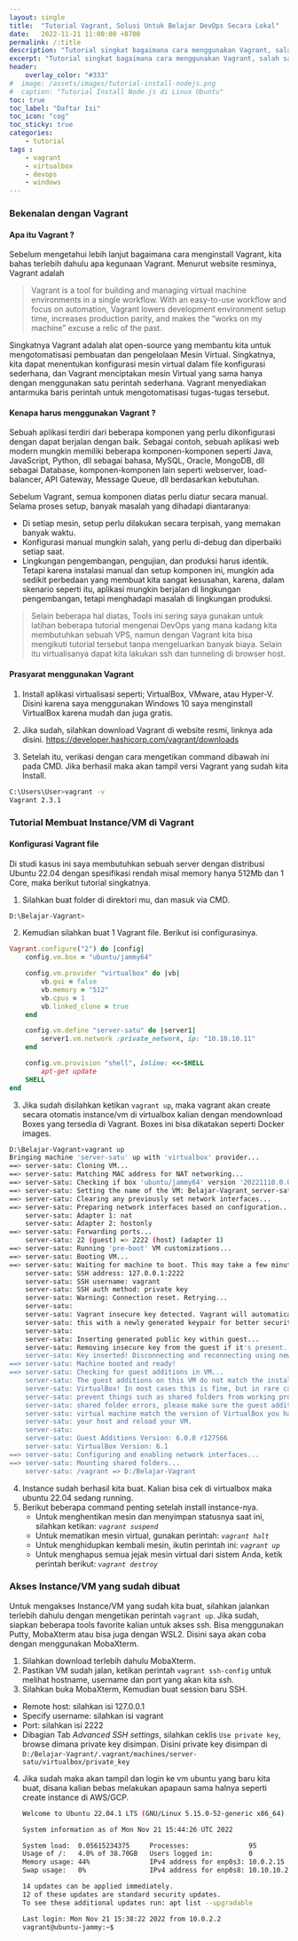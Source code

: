 ```yaml
---
layout: single
title:  "Tutorial Vagrant, Solusi Untuk Belajar DevOps Secara Lokal"
date:   2022-11-21 11:00:00 +0700
permalink: /:title
description: "Tutorial singkat bagaimana cara menggunakan Vagrant, salah satu tools untuk belajar DevOps secara lokal tanpa perlu sewa instance/vm di AWS/GCP."
excerpt: "Tutorial singkat bagaimana cara menggunakan Vagrant, salah satu tools untuk belajar DevOps secara lokal tanpa perlu sewa instance/vm di AWS/GCP."
header:
    overlay_color: "#333"
#  image: /assets/images/tutorial-install-nodejs.png
#  caption: "Tutorial Install Node.js di Linux Ubuntu"
toc: true
toc_label: "Daftar Isi"
toc_icon: "cog"
toc_sticky: true
categories: 
    - tutorial
tags : 
    - vagrant 
    - virtualbox
    - devops
    - windows
---
```


### Bekenalan dengan Vagrant

#### Apa itu Vagrant ?

Sebelum mengetahui lebih lanjut bagaimana cara menginstall Vagrant, kita bahas terlebih dahulu apa kegunaan Vagrant.
Menurut website resminya, Vagrant adalah
> Vagrant is a tool for building and managing virtual machine environments in a single workflow. With an easy-to-use workflow and focus on automation, Vagrant lowers development environment setup time, increases production parity, and makes the “works on my machine” excuse a relic of the past.

Singkatnya Vagrant adalah alat open-source yang membantu kita untuk mengotomatisasi pembuatan dan pengelolaan Mesin Virtual. Singkatnya, kita dapat menentukan konfigurasi mesin virtual dalam file konfigurasi sederhana, dan Vagrant menciptakan mesin Virtual yang sama hanya dengan menggunakan satu perintah sederhana. Vagrant menyediakan antarmuka baris perintah untuk mengotomatisasi tugas-tugas tersebut. 

#### Kenapa harus menggunakan Vagrant ?

Sebuah aplikasi terdiri dari beberapa komponen yang perlu dikonfigurasi dengan dapat berjalan dengan baik. Sebagai contoh, sebuah aplikasi web modern mungkin memiliki beberapa komponen-komponen seperti Java, JavaScript, Python, dll sebagai bahasa, MySQL, Oracle, MongoDB, dll sebagai Database, komponen-komponen lain seperti webserver, load-balancer, API Gateway, Message Queue, dll berdasarkan kebutuhan.  

Sebelum Vagrant, semua komponen diatas perlu diatur secara manual. Selama proses setup, banyak masalah yang dihadapi diantaranya:

 * Di setiap mesin, setup perlu dilakukan secara terpisah, yang memakan banyak waktu.
 * Konfigurasi manual mungkin salah, yang perlu di-debug dan diperbaiki setiap saat.
 * Lingkungan pengembangan, pengujian, dan produksi harus identik. Tetapi karena instalasi manual dan setup komponen ini, mungkin ada sedikit perbedaan yang membuat kita sangat kesusahan, karena, dalam skenario seperti itu, aplikasi mungkin berjalan di lingkungan pengembangan, tetapi menghadapi masalah di lingkungan produksi.

> Selain beberapa hal diatas, Tools ini sering saya gunakan untuk latihan beberapa tutorial mengenai DevOps yang mana kadang kita membutuhkan sebuah VPS, namun dengan Vagrant kita bisa mengikuti tutorial tersebut tanpa mengeluarkan banyak biaya. Selain itu virtualisanya dapat kita lakukan ssh dan tunneling di browser host. 

#### Prasyarat menggunakan Vagrant

1. Install aplikasi virtualisasi seperti; VirtualBox, VMware, atau Hyper-V. Disini karena saya menggunakan Windows 10 saya menginstall VirtualBox karena mudah dan juga gratis.

2. Jika sudah, silahkan download Vagrant di website resmi, linknya ada disini. <https://developer.hashicorp.com/vagrant/downloads>

3. Setelah itu, verikasi dengan cara mengetikan command dibawah ini pada CMD. Jika berhasil maka akan tampil versi Vagrant yang sudah kita Install.
```bash
C:\Users\User>vagrant -v
Vagrant 2.3.1
```

### Tutorial Membuat Instance/VM di Vagrant

#### Konfigurasi Vagrant file
Di studi kasus ini saya membutuhkan sebuah server dengan distribusi Ubuntu 22.04 dengan spesifikasi rendah misal memory hanya 512Mb dan 1 Core, maka berikut tutorial singkatnya.

1. Silahkan buat folder di direktori mu, dan masuk via CMD.
```bash
D:\Belajar-Vagrant>
```
2. Kemudian silahkan buat 1 Vagrant file. Berikut isi configurasinya.
```ruby
Vagrant.configure("2") do |config|
    config.vm.box = "ubuntu/jammy64"

    config.vm.provider "virtualbox" do |vb|
        vb.gui = false
        vb.memory = "512"
        vb.cpus = 1
        vb.linked_clone = true
    end

    config.vm.define "server-satu" do |server1|
        server1.vm.network :private_network, ip: "10.10.10.11"
    end

    config.vm.provision "shell", inline: <<-SHELL
        apt-get update
    SHELL
end
```
3. Jika sudah disilahkan ketikan `vagrant up`, maka vagrant akan create secara otomatis instance/vm di virtualbox kalian dengan mendownload Boxes yang tersedia di Vagrant. Boxes ini bisa dikatakan seperti Docker images.
```bash
D:\Belajar-Vagrant>vagrant up
Bringing machine 'server-satu' up with 'virtualbox' provider...
==> server-satu: Cloning VM...
==> server-satu: Matching MAC address for NAT networking...
==> server-satu: Checking if box 'ubuntu/jammy64' version '20221110.0.0' is up to date...
==> server-satu: Setting the name of the VM: Belajar-Vagrant_server-satu_1669043874779_68105
==> server-satu: Clearing any previously set network interfaces...
==> server-satu: Preparing network interfaces based on configuration...
    server-satu: Adapter 1: nat
    server-satu: Adapter 2: hostonly
==> server-satu: Forwarding ports...
    server-satu: 22 (guest) => 2222 (host) (adapter 1)
==> server-satu: Running 'pre-boot' VM customizations...
==> server-satu: Booting VM...
==> server-satu: Waiting for machine to boot. This may take a few minutes...
    server-satu: SSH address: 127.0.0.1:2222
    server-satu: SSH username: vagrant
    server-satu: SSH auth method: private key
    server-satu: Warning: Connection reset. Retrying...
    server-satu:
    server-satu: Vagrant insecure key detected. Vagrant will automatically replace
    server-satu: this with a newly generated keypair for better security.
    server-satu:
    server-satu: Inserting generated public key within guest...
    server-satu: Removing insecure key from the guest if it's present...
    server-satu: Key inserted! Disconnecting and reconnecting using new SSH key...
==> server-satu: Machine booted and ready!
==> server-satu: Checking for guest additions in VM...
    server-satu: The guest additions on this VM do not match the installed version of
    server-satu: VirtualBox! In most cases this is fine, but in rare cases it can
    server-satu: prevent things such as shared folders from working properly. If you see
    server-satu: shared folder errors, please make sure the guest additions within the
    server-satu: virtual machine match the version of VirtualBox you have installed on
    server-satu: your host and reload your VM.
    server-satu:
    server-satu: Guest Additions Version: 6.0.0 r127566
    server-satu: VirtualBox Version: 6.1
==> server-satu: Configuring and enabling network interfaces...
==> server-satu: Mounting shared folders...
    server-satu: /vagrant => D:/Belajar-Vagrant
```
4. Instance sudah berhasil kita buat. Kalian bisa cek di virtualbox maka ubuntu 22.04 sedang running.
5. Berikut beberapa command penting setelah install instance-nya.
    * Untuk menghentikan mesin dan menyimpan statusnya saat ini, silahkan ketikan:
        *`vagrant suspend`*
    * Untuk mematikan mesin virtual, gunakan perintah:
        *`vagrant halt`*
    * Untuk menghidupkan kembali mesin, ikutin perintah ini:
        *`vagrant up`*
    * Untuk menghapus semua jejak mesin virtual dari sistem Anda, ketik perintah berikut:
        *`vagrant destroy`*

### Akses Instance/VM yang sudah dibuat

Untuk mengakses Instance/VM yang sudah kita buat, silahkan jalankan terlebih dahulu dengan mengetikan perintah `vagrant up`. Jika sudah, siapkan beberapa tools favorite kalian untuk akses ssh. Bisa menggunakan Putty, MobaXterm atau bisa juga dengan WSL2. Disini saya akan coba dengan menggunakan MobaXterm.

1. Silahkan download terlebih dahulu MobaXterm.
2. Pastikan VM sudah jalan, ketikan perintah `vagrant ssh-config` untuk melihat hostname, username dan port yang akan kita ssh.
3. Silahkan buka MobaXterm, Kemudian buat session baru SSH.
 * Remote host: silahkan isi 127.0.0.1
 * Specify username: silahkan isi vagrant
 * Port: silahkan isi 2222
 * Dibagian Tab *Advanced SSH settings*, silahkan ceklis `Use private key`, browse dimana private key disimpan. Disini private key disimpan di `D:/Belajar-Vagrant/.vagrant/machines/server-satu/virtualbox/private_key`
4. Jika sudah maka akan tampil dan login ke vm ubuntu yang baru kita buat, disana kalian bebas melakukan apapaun sama halnya seperti create instance di AWS/GCP.

    ```bash
    Welcome to Ubuntu 22.04.1 LTS (GNU/Linux 5.15.0-52-generic x86_64)

    System information as of Mon Nov 21 15:44:26 UTC 2022

    System load:  0.05615234375     Processes:               95
    Usage of /:   4.0% of 38.70GB   Users logged in:         0
    Memory usage: 44%               IPv4 address for enp0s3: 10.0.2.15
    Swap usage:   0%                IPv4 address for enp0s8: 10.10.10.21

    14 updates can be applied immediately.
    12 of these updates are standard security updates.
    To see these additional updates run: apt list --upgradable

    Last login: Mon Nov 21 15:38:22 2022 from 10.0.2.2
    vagrant@ubuntu-jammy:~$
    ```